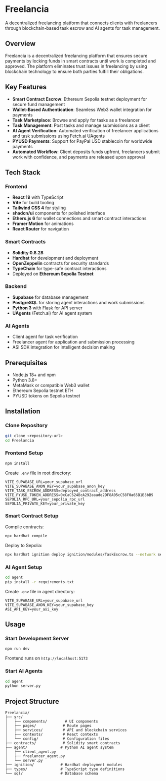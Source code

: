 # Freelancia

A decentralized freelancing platform that connects clients with freelancers through blockchain-based task escrow and AI agents for task management.

## Overview

Freelancia is a decentralized freelancing platform that ensures secure payments by locking funds in smart contracts until work is completed and approved. The platform eliminates trust issues in freelancing by using blockchain technology to ensure both parties fulfill their obligations.

## Key Features

- **Smart Contract Escrow**: Ethereum Sepolia testnet deployment for secure fund management
- **Wallet-Based Authentication**: Seamless Web3 wallet integration for payments
- **Task Marketplace**: Browse and apply for tasks as a freelancer
- **Task Management**: Post tasks and manage submissions as a client
- **AI Agent Verification**: Automated verification of freelancer applications and task submissions using Fetch.ai UAgents
- **PYUSD Payments**: Support for PayPal USD stablecoin for worldwide payments
- **Automated Workflow**: Client deposits funds upfront, freelancers submit work with confidence, and payments are released upon approval

## Tech Stack

### Frontend
- **React 19** with TypeScript
- **Vite** for build tooling
- **Tailwind CSS 4** for styling
- **shadcn/ui** components for polished interface
- **Ethers.js 6** for wallet connections and smart contract interactions
- **Framer Motion** for animations
- **React Router** for navigation

### Smart Contracts
- **Solidity 0.8.28**
- **Hardhat** for development and deployment
- **OpenZeppelin** contracts for security standards
- **TypeChain** for type-safe contract interactions
- Deployed on **Ethereum Sepolia Testnet**

### Backend
- **Supabase** for database management
- **PostgreSQL** for storing agent interactions and work submissions
- **Python 3** with Flask for API server
- **UAgents** (Fetch.ai) for AI agent system

### AI Agents
- Client agent for task verification
- Freelancer agent for application and submission processing
- ASI SDK integration for intelligent decision making

## Prerequisites

- Node.js 18+ and npm
- Python 3.8+
- MetaMask or compatible Web3 wallet
- Ethereum Sepolia testnet ETH
- PYUSD tokens on Sepolia testnet

## Installation

### Clone Repository

```bash
git clone <repository-url>
cd Freelancia
```

### Frontend Setup

```bash
npm install
```

Create `.env` file in root directory:

```env
VITE_SUPABASE_URL=your_supabase_url
VITE_SUPABASE_ANON_KEY=your_supabase_anon_key
VITE_TASK_ESCROW_ADDRESS=deployed_contract_address
VITE_PYUSD_TOKEN_ADDRESS=0xCaC524BcA292aaade2DF8A05cC58F0a65B1B3bB9
SEPOLIA_RPC_URL=your_sepolia_rpc_url
SEPOLIA_PRIVATE_KEY=your_private_key
```

### Smart Contract Setup

Compile contracts:

```bash
npx hardhat compile
```

Deploy to Sepolia:

```bash
npx hardhat ignition deploy ignition/modules/TaskEscrow.ts --network sepolia
```

### AI Agent Setup

```bash
cd agent
pip install -r requirements.txt
```

Create `.env` file in agent directory:

```env
VITE_SUPABASE_URL=your_supabase_url
VITE_SUPABASE_ANON_KEY=your_supabase_key
ASI_API_KEY=your_asi_key
```

## Usage

### Start Development Server

```bash
npm run dev
```

Frontend runs on `http://localhost:5173`

### Start AI Agents

```bash
cd agent
python server.py
```

## Project Structure

```
Freelancia/
├── src/
│   ├── components/        # UI components
│   ├── pages/            # Route pages
│   ├── services/         # API and blockchain services
│   ├── contexts/         # React contexts
│   └── config/           # Configuration files
├── contracts/            # Solidity smart contracts
├── agent/               # Python AI agent system
│   ├── client_agent.py
│   ├── freelancer_agent.py
│   └── server.py
├── ignition/            # Hardhat deployment modules
├── types/               # TypeScript type definitions
└── sql/                 # Database schema
```